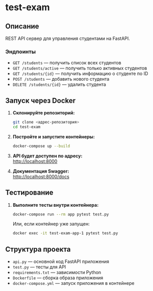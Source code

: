 # test-exam

## Описание

REST API сервер для управления студентами на FastAPI.

### Эндпоинты

- `GET /students` — получить список всех студентов
- `GET /students/active` — получить только активных студентов
- `GET /students/{id}` — получить информацию о студенте по ID
- `POST /students` — добавить нового студента
- `DELETE /students/{id}` — удалить студента

## Запуск через Docker

1. **Склонируйте репозиторий:**
   ```sh
   git clone <адрес-репозитория>
   cd test-exam
   ```

2. **Постройте и запустите контейнеры:**
   ```sh
   docker-compose up --build
   ```

3. **API будет доступен по адресу:**  
   [http://localhost:8000](http://localhost:8000)

4. **Документация Swagger:**  
   [http://localhost:8000/docs](http://localhost:8000/docs)

## Тестирование

1. **Выполните тесты внутри контейнера:**
   ```sh
   docker-compose run --rm app pytest test.py
   ```

   Или, если контейнер уже запущен:
   ```sh
   docker exec -it test-exam-app-1 pytest test.py
   ```

## Структура проекта

- `api.py` — основной код FastAPI приложения
- `test.py` — тесты для API
- `requirements.txt` — зависимости Python
- `Dockerfile` — сборка образа приложения
- `docker-compose.yml` — запуск приложения в контейнере